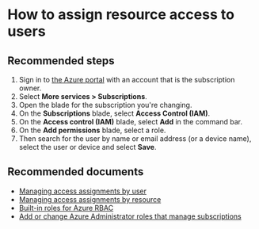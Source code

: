 <properties
    pageTitle="I can’t add or manage resources in my directory"
    description="I can’t add or manage resources in my directory"
    service="microsoft.aad"
    resource="Microsoft_AAD_IAM"
    authors="jeffsta-MSFT"
    displayOrder="1520"
    selfHelpType="resource"
    resourceTags="directory_overview"
    cloudEnvironments="public"
    />

# How to assign resource access to users


## **Recommended steps**
1.	Sign in to [the Azure portal](https://portal.azure.com) with an account that is the subscription owner. 
2.  Select **More services &gt; Subscriptions**.
3.	Open the blade for the subscription you're changing.
4.	On the **Subscriptions** blade, select **Access Control (IAM)**.
5.  On the **Access control (IAM)** blade, select **Add** in the command bar. 
6.	On the **Add permissions** blade, select a role.
7.	Then search for the user by name or email address (or a device name), select the user or device and select **Save**.


## **Recommended documents**
* [Managing access assignments by user](https://docs.microsoft.com/azure/active-directory/role-based-access-control-manage-assignments)
* [Managing access assignments by resource](https://docs.microsoft.com/azure/active-directory/role-based-access-control-configure)
* [Built-in roles for Azure RBAC](https://docs.microsoft.com/azure/active-directory/role-based-access-built-in-roles)
* [Add or change Azure Administrator roles that manage subscriptions](https://docs.microsoft.com/azure/billing/billing-add-change-azure-subscription-administrator) 
